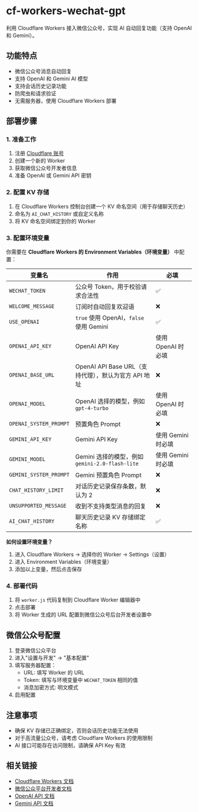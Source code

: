 # cf-workers-wechat-gpt

利用 Cloudflare Workers 接入微信公众号，实现 AI 自动回复功能（支持 OpenAI 和 Gemini）。

## 功能特点

- 微信公众号消息自动回复
- 支持 OpenAI 和 Gemini AI 模型
- 支持会话历史记录功能
- 防爬虫和请求验证
- 无需服务器，使用 Cloudflare Workers 部署

## 部署步骤

### 1. 准备工作

1. 注册 [Cloudflare 账号](https://dash.cloudflare.com/sign-up)
2. 创建一个新的 Worker
3. 获取微信公众号开发者信息
4. 准备 OpenAI 或 Gemini API 密钥

### 2. 配置 KV 存储

1. 在 Cloudflare Workers 控制台创建一个 KV 命名空间（用于存储聊天历史）
2. 命名为 `AI_CHAT_HISTORY` 或自定义名称
3. 将 KV 命名空间绑定到你的 Worker

### 3. 配置环境变量

你需要在 **Cloudflare Workers 的 Environment Variables（环境变量）** 中配置：

| 变量名 | 作用 | 必填 |
| ------ | ----- | ----- |
| `WECHAT_TOKEN` | 公众号 Token，用于校验请求合法性 | ✅ |
| `WELCOME_MESSAGE` | 订阅时自动回复欢迎语 | ❌ |
| `USE_OPENAI` | `true` 使用 OpenAI，`false` 使用 Gemini | ✅ |
| `OPENAI_API_KEY` | OpenAI API Key | 使用 OpenAI 时必填 |
| `OPENAI_BASE_URL` | OpenAI API Base URL（支持代理），默认为官方 API 地址 | ❌ |
| `OPENAI_MODEL` | OpenAI 选择的模型，例如 `gpt-4-turbo` | 使用 OpenAI 时必填 |
| `OPENAI_SYSTEM_PROMPT` | 预置角色 Prompt | ❌ |
| `GEMINI_API_KEY` | Gemini API Key | 使用 Gemini 时必填 |
| `GEMINI_MODEL` | Gemini 选择的模型，例如 `gemini-2.0-flash-lite` | 使用 Gemini 时必填 |
| `GEMINI_SYSTEM_PROMPT` | Gemini 预置角色 Prompt | ❌ |
| `CHAT_HISTORY_LIMIT` | 对话历史记录保存条数，默认为 2 | ❌ |
| `UNSUPPORTED_MESSAGE` | 收到不支持类型消息的回复 | ❌ |
| `AI_CHAT_HISTORY` | 聊天历史记录 KV 存储绑定名称 | ✅ |

**如何设置环境变量？**
1. 进入 Cloudflare Workers -> 选择你的 Worker -> Settings（设置）
2. 进入 Environment Variables（环境变量）
3. 添加以上变量，然后点击保存

### 4. 部署代码

1. 将 `worker.js` 代码复制到 Cloudflare Worker 编辑器中
2. 点击部署
3. 将 Worker 生成的 URL 配置到微信公众号后台开发者设置中

## 微信公众号配置

1. 登录微信公众平台
2. 进入"设置与开发" -> "基本配置"
3. 填写服务器配置：
   - URL: 填写 Worker 的 URL
   - Token: 填写与环境变量中 `WECHAT_TOKEN` 相同的值
   - 消息加密方式: 明文模式
4. 启用配置

## 注意事项

- 确保 KV 存储已正确绑定，否则会话历史功能无法使用
- 对于高流量公众号，请考虑 Cloudflare Workers 的使用限制
- AI 接口可能存在访问限制，请确保 API Key 有效

## 相关链接

- [Cloudflare Workers 文档](https://developers.cloudflare.com/workers/)
- [微信公众平台开发者文档](https://developers.weixin.qq.com/doc/offiaccount/Getting_Started/Overview.html)
- [OpenAI API 文档](https://platform.openai.com/docs/api-reference)
- [Gemini API 文档](https://ai.google.dev/docs)










